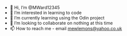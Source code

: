 - 👋 Hi, I’m @MWard12345
- 👀 I’m interested in learning to code
- 🌱 I’m currently learning using the Odin project
- 💞️ I’m looking to collaborate on nothing at this time
- 📫 How to reach me - email mewlemons@yahoo.co.uk

<!---
MWard12345/MWard12345 is a ✨ special ✨ repository because its `README.md` (this file) appears on your GitHub profile.
You can click the Preview link to take a look at your changes.
--->
